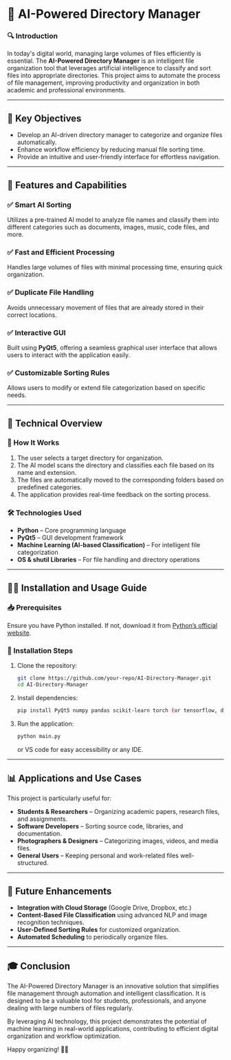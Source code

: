 # 📂 AI-Powered Directory Manager

### 🔍 Introduction
In today's digital world, managing large volumes of files efficiently is essential. The **AI-Powered Directory Manager** is an intelligent file organization tool that leverages artificial intelligence to classify and sort files into appropriate directories. This project aims to automate the process of file management, improving productivity and organization in both academic and professional environments.

---

## 🧐 Key Objectives
- Develop an AI-driven directory manager to categorize and organize files automatically.
- Enhance workflow efficiency by reducing manual file sorting time.
- Provide an intuitive and user-friendly interface for effortless navigation.

---

## 🚀 Features and Capabilities
### ✅ Smart AI Sorting
Utilizes a pre-trained AI model to analyze file names and classify them into different categories such as documents, images, music, code files, and more.

### ✅ Fast and Efficient Processing
Handles large volumes of files with minimal processing time, ensuring quick organization.

### ✅ Duplicate File Handling
Avoids unnecessary movement of files that are already stored in their correct locations.

### ✅ Interactive GUI
Built using **PyQt5**, offering a seamless graphical user interface that allows users to interact with the application easily.

### ✅ Customizable Sorting Rules
Allows users to modify or extend file categorization based on specific needs.

---

## 🔧 Technical Overview
### 📂 How It Works
1. The user selects a target directory for organization.
2. The AI model scans the directory and classifies each file based on its name and extension.
3. The files are automatically moved to the corresponding folders based on predefined categories.
4. The application provides real-time feedback on the sorting process.

### 🛠️ Technologies Used
- **Python** – Core programming language
- **PyQt5** – GUI development framework
- **Machine Learning (AI-based Classification)** – For intelligent file categorization
- **OS & shutil Libraries** – For file handling and directory operations

---

## 🏃‍♂️ Installation and Usage Guide
### 📥 Prerequisites
Ensure you have Python installed. If not, download it from [Python’s official website](https://www.python.org/downloads/).

### 📌 Installation Steps
1. Clone the repository:
   ```sh
   git clone https://github.com/your-repo/AI-Directory-Manager.git
   cd AI-Directory-Manager
   ```
2. Install dependencies:
   ```sh
   pip install PyQt5 numpy pandas scikit-learn torch (or tensorflow, depending on the AI model) os shutil
   ```
3. Run the application:
   ```sh
   python main.py
   ```
   or VS code for easy accessibility or any IDE.

---

## 📊 Applications and Use Cases
This project is particularly useful for:
- **Students & Researchers** – Organizing academic papers, research files, and assignments.
- **Software Developers** – Sorting source code, libraries, and documentation.
- **Photographers & Designers** – Categorizing images, videos, and media files.
- **General Users** – Keeping personal and work-related files well-structured.

---

## 🤖 Future Enhancements
- **Integration with Cloud Storage** (Google Drive, Dropbox, etc.)
- **Content-Based File Classification** using advanced NLP and image recognition techniques.
- **User-Defined Sorting Rules** for customized organization.
- **Automated Scheduling** to periodically organize files.

---

## 🎓 Conclusion
The AI-Powered Directory Manager is an innovative solution that simplifies file management through automation and intelligent classification. It is designed to be a valuable tool for students, professionals, and anyone dealing with large numbers of files regularly.

By leveraging AI technology, this project demonstrates the potential of machine learning in real-world applications, contributing to efficient digital organization and workflow optimization.

Happy organizing! 📂🎉

